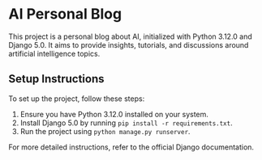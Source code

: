 # AI Personal Blog

This project is a personal blog about AI, initialized with Python 3.12.0 and Django 5.0. It aims to provide insights, tutorials, and discussions around artificial intelligence topics.

## Setup Instructions

To set up the project, follow these steps:

1. Ensure you have Python 3.12.0 installed on your system.
2. Install Django 5.0 by running `pip install -r requirements.txt`.
3. Run the project using `python manage.py runserver`.

For more detailed instructions, refer to the official Django documentation.